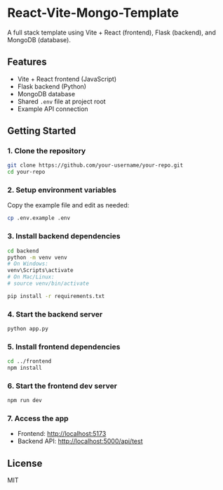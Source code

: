 # React-Vite-Mongo-Template

A full stack template using Vite + React (frontend), Flask (backend), and MongoDB (database).

## Features

- Vite + React frontend (JavaScript)
- Flask backend (Python)
- MongoDB database
- Shared `.env` file at project root
- Example API connection

## Getting Started

### 1. Clone the repository

```bash
git clone https://github.com/your-username/your-repo.git
cd your-repo
```

### 2. Setup environment variables

Copy the example file and edit as needed:

```bash
cp .env.example .env
```

### 3. Install backend dependencies

```bash
cd backend
python -m venv venv
# On Windows:
venv\Scripts\activate
# On Mac/Linux:
# source venv/bin/activate

pip install -r requirements.txt
```

### 4. Start the backend server

```bash
python app.py
```

### 5. Install frontend dependencies

```bash
cd ../frontend
npm install
```

### 6. Start the frontend dev server

```bash
npm run dev
```

### 7. Access the app

- Frontend: [http://localhost:5173](http://localhost:5173)
- Backend API: [http://localhost:5000/api/test](http://localhost:5000/api/test)

## License

MIT
